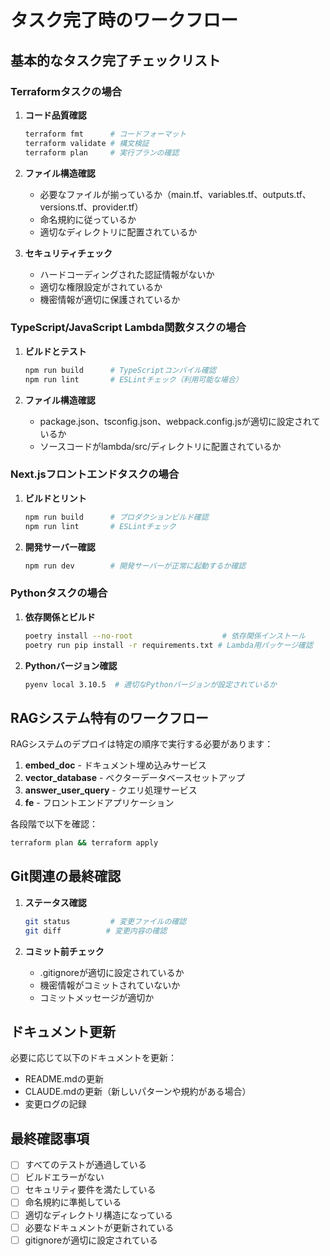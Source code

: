 # タスク完了時のワークフロー

## 基本的なタスク完了チェックリスト

### Terraformタスクの場合
1. **コード品質確認**
   ```bash
   terraform fmt      # コードフォーマット
   terraform validate # 構文検証
   terraform plan     # 実行プランの確認
   ```

2. **ファイル構造確認**
   - 必要なファイルが揃っているか（main.tf、variables.tf、outputs.tf、versions.tf、provider.tf）
   - 命名規約に従っているか
   - 適切なディレクトリに配置されているか

3. **セキュリティチェック**
   - ハードコーディングされた認証情報がないか
   - 適切な権限設定がされているか
   - 機密情報が適切に保護されているか

### TypeScript/JavaScript Lambda関数タスクの場合
1. **ビルドとテスト**
   ```bash
   npm run build      # TypeScriptコンパイル確認
   npm run lint       # ESLintチェック（利用可能な場合）
   ```

2. **ファイル構造確認**
   - package.json、tsconfig.json、webpack.config.jsが適切に設定されているか
   - ソースコードがlambda/src/ディレクトリに配置されているか

### Next.jsフロントエンドタスクの場合
1. **ビルドとリント**
   ```bash
   npm run build      # プロダクションビルド確認
   npm run lint       # ESLintチェック
   ```

2. **開発サーバー確認**
   ```bash
   npm run dev        # 開発サーバーが正常に起動するか確認
   ```

### Pythonタスクの場合
1. **依存関係とビルド**
   ```bash
   poetry install --no-root                    # 依存関係インストール
   poetry run pip install -r requirements.txt # Lambda用パッケージ確認
   ```

2. **Pythonバージョン確認**
   ```bash
   pyenv local 3.10.5  # 適切なPythonバージョンが設定されているか
   ```

## RAGシステム特有のワークフロー

RAGシステムのデプロイは特定の順序で実行する必要があります：

1. **embed_doc** - ドキュメント埋め込みサービス
2. **vector_database** - ベクターデータベースセットアップ  
3. **answer_user_query** - クエリ処理サービス
4. **fe** - フロントエンドアプリケーション

各段階で以下を確認：
```bash
terraform plan && terraform apply
```

## Git関連の最終確認

1. **ステータス確認**
   ```bash
   git status         # 変更ファイルの確認
   git diff          # 変更内容の確認
   ```

2. **コミット前チェック**
   - .gitignoreが適切に設定されているか
   - 機密情報がコミットされていないか
   - コミットメッセージが適切か

## ドキュメント更新

必要に応じて以下のドキュメントを更新：
- README.mdの更新
- CLAUDE.mdの更新（新しいパターンや規約がある場合）
- 変更ログの記録

## 最終確認事項

- [ ] すべてのテストが通過している
- [ ] ビルドエラーがない
- [ ] セキュリティ要件を満たしている
- [ ] 命名規約に準拠している
- [ ] 適切なディレクトリ構造になっている
- [ ] 必要なドキュメントが更新されている
- [ ] gitignoreが適切に設定されている